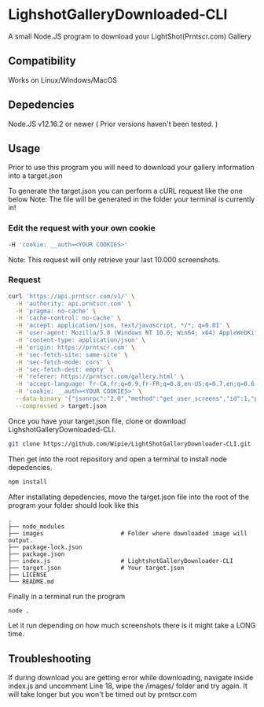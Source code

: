 # LighshotGalleryDownloaded-CLI
A small Node.JS program to download your LightShot(Prntscr.com) Gallery

## Compatibility

Works on Linux/Windows/MacOS

## Depedencies

Node.JS v12.16.2 or newer ( Prior versions haven't been tested. )

## Usage

Prior to use this program you will need to download your gallery information into a target.json

To generate the target.json you can perform a cURL request like the one below
Note: The file will be generated in the folder your terminal is currently in!

### Edit the request with your own cookie
```bash
-H 'cookie: __auth=<YOUR COOKIES>'
```
Note: This request will only retrieve your last 10.000 screenshots.
### Request
```bash
curl 'https://api.prntscr.com/v1/' \
  -H 'authority: api.prntscr.com' \
  -H 'pragma: no-cache' \
  -H 'cache-control: no-cache' \
  -H 'accept: application/json, text/javascript, */*; q=0.01' \
  -H 'user-agent: Mozilla/5.0 (Windows NT 10.0; Win64; x64) AppleWebKit/537.36 (KHTML, like Gecko) Chrome/85.0.4183.102 Safari/537.36' \
  -H 'content-type: application/json' \
  -H 'origin: https://prntscr.com' \
  -H 'sec-fetch-site: same-site' \
  -H 'sec-fetch-mode: cors' \
  -H 'sec-fetch-dest: empty' \
  -H 'referer: https://prntscr.com/gallery.html' \
  -H 'accept-language: fr-CA,fr;q=0.9,fr-FR;q=0.8,en-US;q=0.7,en;q=0.6,it;q=0.5,ru;q=0.4' \
  -H 'cookie: __auth=<YOUR COOKIES>' \
  --data-binary '{"jsonrpc":"2.0","method":"get_user_screens","id":1,"params":{"count":10000}}' \
  --compressed > target.json
```



Once you have your target.json file, clone or download LighshotGalleryDownloaded-CLI.
```bash
git clone https://github.com/Wipie/LightShotGalleryDownloader-CLI.git
```
Then get into the root repository and open a terminal to install node depedencies.
```bash
npm install
```

After installating depedencies, move the target.json file into the root of the program your folder should look like this

    .
    ├── node_modules                
    ├── images                      # Folder where downloaded image will output.
    ├── package-lock.json    
    ├── package.json        
    ├── index.js                    # LightshotGalleryDownloader-CLI
    ├── target.json                 # Your target.json
    ├── LICENSE
    └── README.md

Finally in a terminal run the program
```bash
node .
```
Let it run depending on how much screenshots there is it might take a LONG time.


## Troubleshooting

If during download you are getting error while downloading, navigate inside index.js and uncomment Line 18, wipe the /images/ folder and try again. It will take longer but you won't be timed out by prntscr.com
